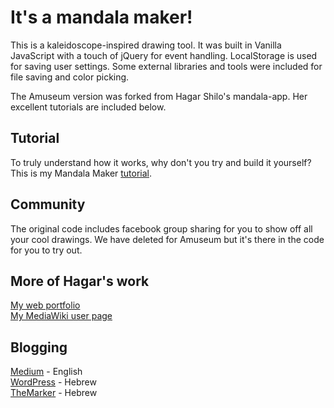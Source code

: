 # It's a mandala maker!

This is a kaleidoscope-inspired drawing tool. It was built in Vanilla JavaScript with a touch of jQuery for event handling. LocalStorage is used for saving user settings. Some external libraries and tools were included for file saving and color picking.

The Amuseum version was forked from Hagar Shilo's mandala-app. Her excellent tutorials are included below.


## Tutorial
To truly understand how it works, why don't you try and build it yourself? This is my Mandala Maker [tutorial](https://24ways.org/2018/the-art-of-mathematics).

## Community
The original code includes facebook group sharing for you to show off all your cool drawings. We have deleted for Amuseum but it's there in the code for you to try out.

## More of Hagar's work
[My web portfolio](http://hagarsh.com/)
<br>
[My MediaWiki user page](https://www.mediawiki.org/wiki/User:Hagarshilo)

## Blogging
[Medium](https://medium.com/@strayblues/) - English
<br>
[WordPress](https://blog.hagarsh.com/) - Hebrew
<br>
[TheMarker](https://www.themarker.com/techblogs/anonymous-function) - Hebrew
